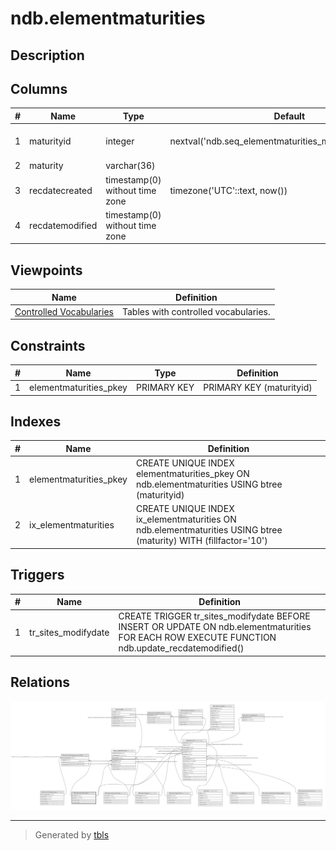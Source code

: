 # ndb.elementmaturities

## Description

## Columns

| # | Name            | Type                           | Default                                                   | Nullable | Children                                                                                                                                              | Parents | Comment |
| - | --------------- | ------------------------------ | --------------------------------------------------------- | -------- | ----------------------------------------------------------------------------------------------------------------------------------------------------- | ------- | ------- |
| 1 | maturityid      | integer                        | nextval('ndb.seq_elementmaturities_maturityid'::regclass) | false    | [ndb.elementtaxagroupmaturities](ndb.elementtaxagroupmaturities.md) [ndb.specimens](ndb.specimens.md) [ndb.variableelements](ndb.variableelements.md) |         |         |
| 2 | maturity        | varchar(36)                    |                                                           | false    |                                                                                                                                                       |         |         |
| 3 | recdatecreated  | timestamp(0) without time zone | timezone('UTC'::text, now())                              | false    |                                                                                                                                                       |         |         |
| 4 | recdatemodified | timestamp(0) without time zone |                                                           | false    |                                                                                                                                                       |         |         |

## Viewpoints

| Name                                      | Definition                           |
| ----------------------------------------- | ------------------------------------ |
| [Controlled Vocabularies](viewpoint-0.md) | Tables with controlled vocabularies. |

## Constraints

| # | Name                   | Type        | Definition               |
| - | ---------------------- | ----------- | ------------------------ |
| 1 | elementmaturities_pkey | PRIMARY KEY | PRIMARY KEY (maturityid) |

## Indexes

| # | Name                   | Definition                                                                                                      |
| - | ---------------------- | --------------------------------------------------------------------------------------------------------------- |
| 1 | elementmaturities_pkey | CREATE UNIQUE INDEX elementmaturities_pkey ON ndb.elementmaturities USING btree (maturityid)                    |
| 2 | ix_elementmaturities   | CREATE UNIQUE INDEX ix_elementmaturities ON ndb.elementmaturities USING btree (maturity) WITH (fillfactor='10') |

## Triggers

| # | Name                | Definition                                                                                                                                     |
| - | ------------------- | ---------------------------------------------------------------------------------------------------------------------------------------------- |
| 1 | tr_sites_modifydate | CREATE TRIGGER tr_sites_modifydate BEFORE INSERT OR UPDATE ON ndb.elementmaturities FOR EACH ROW EXECUTE FUNCTION ndb.update_recdatemodified() |

## Relations

![er](ndb.elementmaturities.svg)

---

> Generated by [tbls](https://github.com/k1LoW/tbls)